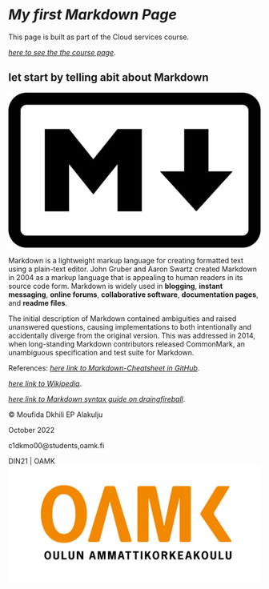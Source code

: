 # *My first Markdown Page*


This page is built as part of the Cloud services course.

[*here to see the the course page*](https://tl.oamk.fi/cloudservices).

## let start by telling abit about Markdown

![alt text](https://github.com/mufidaA/mufidaA.github.io/blob/20e3101a7bb8da2e603ec7880faa26f13085912e/media/Markdown-mark.svg.png "markdown Logo")

Markdown is a lightweight markup language for creating formatted text using a plain-text editor. John Gruber and Aaron Swartz created Markdown in 2004 as a markup language that is appealing to human readers in its source code form. Markdown is widely used in **blogging**, **instant messaging**, **online forums**, **collaborative software**, **documentation pages**, and **readme files**.

The initial description of Markdown contained ambiguities and raised unanswered questions, causing implementations to both intentionally and accidentally diverge from the original version. This was addressed in 2014, when long-standing Markdown contributors released CommonMark, an unambiguous specification and test suite for Markdown.

References:
[*here link to Markdown-Cheatsheet in GitHub*](https://github.com/adam-p/markdown-here/wiki/Markdown-Cheatsheet).

[*here link to Wikipedia*](https://en.wikipedia.org/wiki/Markdown).

[*here link to Markdown syntax guide on draingfireball*](https://daringfireball.net/projects/markdown/syntax#p).



© Moufida Dkhili EP Alakulju

October 2022

c1dkmo00@students,oamk.fi

DIN21 | OAMK
![alt text](https://github.com/mufidaA/mufidaA.github.io/blob/20e3101a7bb8da2e603ec7880faa26f13085912e/media/Toimistokayttoon_Suomeksi-06.png "OAMK Logo")